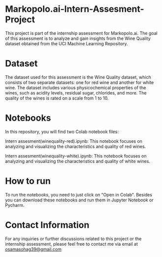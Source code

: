 # Markopolo.ai-Intern-Assesment-Project
This project is part of the internship assessment for Markopolo.ai. The goal of this assessment is to analyze and gain insights from the Wine Quality dataset obtained from the UCI Machine Learning Repository.


# Dataset
The dataset used for this assessment is the Wine Quality dataset, which consists of two separate datasets: one for red wine and another for white wine. The dataset includes various physicochemical properties of the wines, such as acidity levels, residual sugar, chlorides, and more. The quality of the wines is rated on a scale from 1 to 10.


# Notebooks
In this repository, you will find two Colab notebook files:

Intern assesment(winequality-red).ipynb: This notebook focuses on analyzing and visualizing the characteristics and quality of red wines.

Intern assesment(winequality-white).ipynb: This notebook focuses on analyzing and visualizing the characteristics and quality of white wines.


# How to run
To run the notebooks, you need to just click on "Open in Colab". Besides you can download these notebooks and run them in Jupyter Notebook or Pycharm.


# Contact Information
For any inquiries or further discussions related to this project or the internship assessment, please feel free to contact me via email at osamasohag39@gmail.com 
